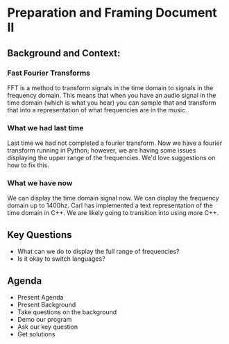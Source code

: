 # Preparation and Framing Document II
## Background and Context:
### Fast Fourier Transforms
FFT is a method to transform signals in the time domain to signals in the frequency domain. This means that when you have an audio signal in the time domain (which is what you hear) you can sample that and transform that into a representation of what frequencies are in the music. 
### What we had last time
Last time we had not completed a fourier transform. Now we have a fourier transform running in Python; however, we are having some issues displaying the upper range of the frequencies. We'd love suggestions on how to fix this.
### What we have now
We can display the time domain signal now. We can display the frequency domain up to 1400hz. Carl has implemented a text representation of the time domain in C++. We are likely going to transition into using more C++.
## Key Questions
- What can we do to display the full range of frequencies?
- Is it okay to switch languages?
## Agenda
- Present Agenda
- Present Background
- Take questions on the background
- Demo our program
- Ask our key question
- Get solutions
